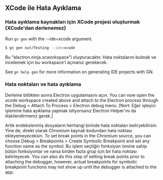 ## XCode ile Hata Ayıklama

### Hata ayıklama kaynakları için XCode projesi oluşturmak (XCode'dan derlenemez)
Run `gn gen` with the --ide=xcode argument.
```sh
$ gn gen out/Testing --ide=xcode
```
Bu "electron.ninja.xcworkspace"i oluşturacaktır. Hata noktalarını bulmak ve incelemek için bu workspace'i açmanız gerekecek.

See `gn help gen` for more information on generating IDE projects with GN.

### Hata noktaları ve hata ayıklama

Derleme bittikten sonra Electron uygulamasını açın. You can now open the xcode workspace created above and attach to the Electron process through the Debug > Attach To Process > Electron debug menu. [Nort: Eğer işleyici işlemine hata ayıklama yapmak istiyorsanız Electron Helper'ını da ilişkilendirmeniz gerek.]

Artık endekslenmiş dosyaların herhangi birinde hata noktaları beliryebilirsin. Yine de, direkt olarak Chromium kaynak kodundan hata noktası ekleyemeyeceksin. To set break points in the Chromium source, you can choose Debug > Breakpoints > Create Symbolic Breakpoint and set any function name as the symbol. Bu işlem seçtiğin fonksiyon ismine sahip bütün fonksiyonlar ve varsa birden fazla grup için bir hata noktası belirleyecek. You can also do this step of setting break points prior to attaching the debugger, however, actual breakpoints for symbolic breakpoint functions may not show up until the debugger is attached to the app.

